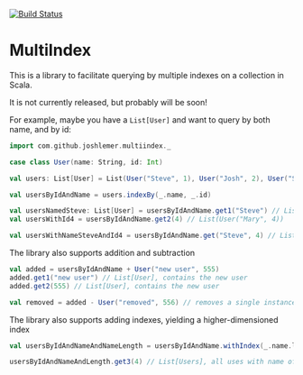 [![Build Status](https://travis-ci.org/joshlemer/MultiIndex.svg?branch=master)](https://travis-ci.org/joshlemer/MultiIndex)

# MultiIndex

This is a library to facilitate querying by multiple indexes on a collection in Scala. 

It is not currently released, but probably will be soon!

For example, maybe you have a `List[User]` and want to query by both name, and by id:

```scala
import com.github.joshlemer.multiindex._

case class User(name: String, id: Int)

val users: List[User] = List(User("Steve", 1), User("Josh", 2), User("Steve", 3), User("Mary", 4))

val usersByIdAndName = users.indexBy(_.name, _.id)

val usersNamedSteve: List[User] = usersByIdAndName.get1("Steve") // List(User("Steve", 1), User("Steve", 3))
val usersWithId4 = usersByIdAndName.get2(4) // List(User("Mary", 4))

val usersWithNameSteveAndId4 = usersByIdAndName.get("Steve", 4) // List()

```

The library also supports addition and subtraction

```scala
val added = usersByIdAndName + User("new user", 555) 
added.get1("new user") // List[User], contains the new user
added.get2(555) // List[User], contains the new user

val removed = added - User("removed", 556) // removes a single instance of this user
```

The library also supports adding indexes, yielding a higher-dimensioned index

```scala
val usersByIdAndNameAndNameLength = usersByIdAndName.withIndex(_.name.length)

usersByIdAndNameAndLength.get3(4) // List[Users], all uses with name of length 4

```


